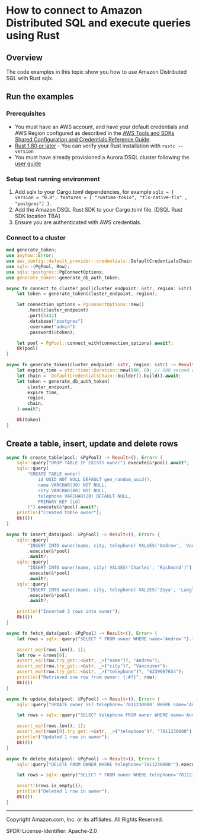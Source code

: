 # How to connect to Amazon Distributed SQL and execute queries using Rust

## Overview

The code examples in this topic show you how to use Amazon Distributed SQL with Rust sqlx. 

## Run the examples

### Prerequisites

* You must have an AWS account, and have your default credentials and AWS Region configured as described in the 
[AWS Tools and SDKs Shared Configuration and Credentials Reference Guide](https://docs.aws.amazon.com/credref/latest/refdocs/creds-config-files.html).
* [Rust 1.80 or later](https://www.rust-lang.org/tools/install) -  You can verify your Rust installation with `rustc --version` 
* You must have already provisioned a Aurora DSQL cluster following the [user guide](TBD)

### Setup test running environment 

1. Add sqlx to your Cargo.toml dependencies, for example `sqlx = { version = "0.8", features = [ "runtime-tokio", "tls-native-tls" , "postgres"] }`. 
2. Add the Amazon DSQL Rust SDK to your Cargo.toml file. [DSQL Rust SDK location TBA]
3. Ensure you are authenticated with AWS credentials.

### Connect to a cluster

``` rs
mod generate_token;
use anyhow::Error;
use aws_config::default_provider::credentials::DefaultCredentialsChain;
use sqlx::{PgPool, Row};
use sqlx::postgres::PgConnectOptions;
use generate_token::generate_db_auth_token;

async fn connect_to_cluster_pool(cluster_endpoint: &str, region: &str) -> Result<PgPool, Error> {
    let token = generate_token(cluster_endpoint, region);

    let connection_options = PgConnectOptions::new()
        .host(cluster_endpoint)
        .port(5432)
        .database("postgres")
        .username("admin")
        .password(&token);

    let pool = PgPool::connect_with(connection_options).await?;
    Ok(pool)
}

async fn generate_token(cluster_endpoint: &str, region: &str) -> Result<String, Error> {
    let expire_time = std::time::Duration::new(900, 0); // 900 second expiry
    let chain =  DefaultCredentialsChain::builder().build().await;
    let token = generate_db_auth_token(
        cluster_endpoint,
        expire_time,
        region,
        chain,
    ).await?;

    Ok(token)
}
```

## Create a table, insert, update and delete rows

``` rs
async fn create_table(pool: &PgPool) -> Result<(), Error> {
    sqlx::query("DROP TABLE IF EXISTS owner").execute(&*pool).await?;
    sqlx::query(
        "CREATE TABLE owner(
            id UUID NOT NULL DEFAULT gen_random_uuid(),
            name VARCHAR(30) NOT NULL,
            city VARCHAR(80) NOT NULL,
            telephone VARCHAR(20) DEFAULT NULL,
            PRIMARY KEY (id)
        )").execute(&*pool).await?;
    println!("Created table owner");
    Ok(())
}

async fn insert_data(pool: &PgPool) -> Result<(), Error> {
    sqlx::query(
        "INSERT INTO owner(name, city, telephone) VALUES('Andrew', 'Vancouver', '6239087654')")
        .execute(&*pool)
        .await?;
    sqlx::query(
        "INSERT INTO owner(name, city) VALUES('Charles', 'Richmond')")
        .execute(&*pool)
        .await?;
    sqlx::query(
        "INSERT INTO owner(name, city, telephone) VALUES('Zoya', 'Langley', '6230005678')")
        .execute(&*pool)
        .await?;

    println!("Inserted 3 rows into owner");
    Ok(())
}

async fn fetch_data(pool: &PgPool) -> Result<(), Error> {
    let rows = sqlx::query("SELECT * FROM owner WHERE name='Andrew'").fetch_all(&*pool).await?;

    assert_eq!(rows.len(), 1);
    let row = &rows[0];
    assert_eq!(row.try_get::<&str, _>("name")?, "Andrew");
    assert_eq!(row.try_get::<&str, _>("city")?, "Vancouver");
    assert_eq!(row.try_get::<&str, _>("telephone")?, "6239087654");
    println!("Retrieved one row from owner: {:#?}", row);    
    Ok(())
}

async fn update_data(pool: &PgPool) -> Result<(), Error> {
    sqlx::query("UPDATE owner SET telephone='7811230000' WHERE name='Andrew'").execute(&*pool).await?;

    let rows = sqlx::query("SELECT telephone FROM owner WHERE name='Andrew'").fetch_all(&*pool).await?;

    assert_eq!(rows.len(), 1);
    assert_eq!(rows[0].try_get::<&str, _>("telephone")?, "7811230000");
    println!("Updated 1 row in owner");
    Ok(())
}

async fn delete_data(pool: &PgPool) -> Result<(), Error> {
    sqlx::query("DELETE FROM OWNER WHERE telephone='7811230000'").execute(&*pool).await?;

    let rows = sqlx::query("SELECT * FROM owner WHERE telephone='7811230000'").fetch_all(&*pool).await?;

    assert!(rows.is_empty());
    println!("Deleted 1 row in owner");
    Ok(())
}
```

---

Copyright Amazon.com, Inc. or its affiliates. All Rights Reserved. 

SPDX-License-Identifier: Apache-2.0
